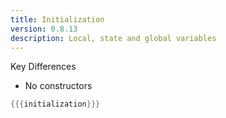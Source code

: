 ```yaml
---
title: Initialization
version: 0.8.13
description: Local, state and global variables
---
```


Key Differences
- No constructors

```rust
{{{initialization}}}
```
